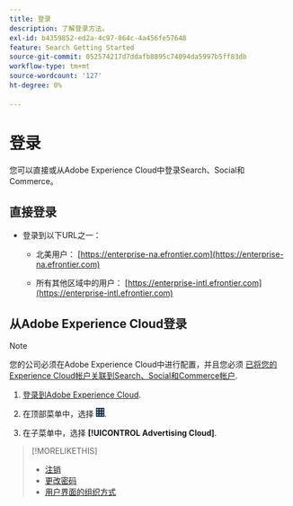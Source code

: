 ```yaml
---
title: 登录
description: 了解登录方法。
exl-id: b4359852-ed2a-4c97-864c-4a456fe57648
feature: Search Getting Started
source-git-commit: 052574217d7ddafb8895c74094da5997b5ff83db
workflow-type: tm+mt
source-wordcount: '127'
ht-degree: 0%

---
```


# 登录

您可以直接或从Adobe Experience Cloud中登录Search、Social和Commerce。

## 直接登录

* 登录到以下URL之一：

   * 北美用户： [https://enterprise-na.efrontier.com](https://enterprise-na.efrontier.com)

   * 所有其他区域中的用户： [https://enterprise-intl.efrontier.com](https://enterprise-intl.efrontier.com)

## 从Adobe Experience Cloud登录

>[!NOTE]
>
>您的公司必须在Adobe Experience Cloud中进行配置，并且您必须 [已将您的Experience Cloud帐户关联到Search、Social和Commerce帐户](https://experiencecloud.adobe.com/resources/help/en_US/mcloud/organizations.html).

1. [登录到Adobe Experience Cloud](https://experienceleague.adobe.com/docs/core-services/interface/experience-cloud.html#signin).

1. 在顶部菜单中，选择 ![解决方案选择器](/help/search-social-commerce/assets/menu-icon.png "解决方案选择器").

1. 在子菜单中，选择 **[!UICONTROL Advertising Cloud]**.

>[!MORELIKETHIS]
>
>* [注销](log-out.md)
>* [更改密码](/help/search-social-commerce/tools/password-change.md)
>* [用户界面的组织方式](user-interface.md)

